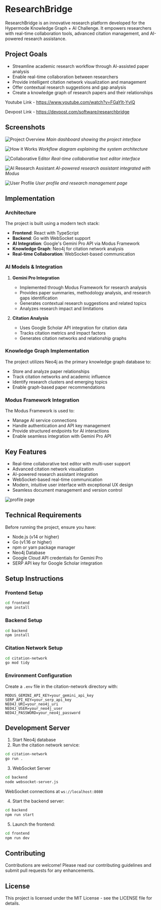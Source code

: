 # ResearchBridge

ResearchBridge is an innovative research platform developed for the Hypermode Knowledge Graph + AI Challenge. It empowers researchers with real-time collaboration tools, advanced citation management, and AI-powered research assistance.

## Project Goals

- Streamline academic research workflow through AI-assisted paper analysis
- Enable real-time collaboration between researchers
- Provide intelligent citation network visualization and management
- Offer contextual research suggestions and gap analysis
- Create a knowledge graph of research papers and their relationships

Youtube Link - https://www.youtube.com/watch?v=FGaYIt-YvlQ

Devpost Link - https://devpost.com/software/researchbridge


## Screenshots

![Project Overview](image.png)
*Main dashboard showing the project interface*

![How it Works](image-1.png)
*Workflow diagram explaining the system architecture*

![Collaborative Editor](image-3.png)
*Real-time collaborative text editor interface*

![AI Research Assistant](image-4.png)
*AI-powered research assistant integrated with Modus*

![User Profile](image-2.png)
*User profile and research management page*

## Implementation

### Architecture

The project is built using a modern tech stack:

- **Frontend**: React with TypeScript
- **Backend**: Go with WebSocket support
- **AI Integration**: Google's Gemini Pro API via Modus Framework
- **Knowledge Graph**: Neo4j for citation network analysis
- **Real-time Collaboration**: WebSocket-based communication

### AI Models & Integration

1. **Gemini Pro Integration**
   - Implemented through Modus Framework for research analysis
   - Provides paper summaries, methodology analysis, and research gaps identification
   - Generates contextual research suggestions and related topics
   - Analyzes research impact and limitations

2. **Citation Analysis**
   - Uses Google Scholar API integration for citation data
   - Tracks citation metrics and impact factors
   - Generates citation networks and relationship graphs

### Knowledge Graph Implementation

The project utilizes Neo4j as the primary knowledge graph database to:
- Store and analyze paper relationships
- Track citation networks and academic influence
- Identify research clusters and emerging topics
- Enable graph-based paper recommendations

### Modus Framework Integration

The Modus Framework is used to:
- Manage AI service connections
- Handle authentication and API key management
- Provide structured endpoints for AI interactions
- Enable seamless integration with Gemini Pro API

## Key Features

- Real-time collaborative text editor with multi-user support
- Advanced citation network visualization
- AI-powered research assistant integration
- WebSocket-based real-time communication
- Modern, intuitive user interface with exceptional UX design
- Seamless document management and version control

![profile page](image-2.png)

## Technical Requirements

Before running the project, ensure you have:
- Node.js (v14 or higher)
- Go (v1.16 or higher)
- npm or yarn package manager
- Neo4j Database
- Google Cloud API credentials for Gemini Pro
- SERP API key for Google Scholar integration

## Setup Instructions

### Frontend Setup
```bash
cd frontend
npm install
```

### Backend Setup
```bash
cd backend
npm install
```

### Citation Network Setup
```bash
cd citation-network
go mod tidy
```

### Environment Configuration
Create a `.env` file in the citation-network directory with:
```
MODUS_GEMINI_API_KEY=your_gemini_api_key
SERP_API_KEY=your_serp_api_key
NEO4J_URI=your_neo4j_uri
NEO4J_USER=your_neo4j_user
NEO4J_PASSWORD=your_neo4j_password
```

## Development Server

1. Start Neo4j database
2. Run the citation network service:
```bash
cd citation-network
go run .
```

3. WebSocket Server
```bash
cd backend
node websocket-server.js
```
WebSocket connections at `ws://localhost:8080`

4. Start the backend server:
```bash
cd backend
npm run start
```

5. Launch the frontend:
```bash
cd frontend
npm run dev
```

## Contributing

Contributions are welcome! Please read our contributing guidelines and submit pull requests for any enhancements.

## License

This project is licensed under the MIT License - see the LICENSE file for details.
